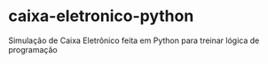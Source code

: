 # caixa-eletronico-python
Simulação de Caixa Eletrônico feita em Python para treinar lógica de programação
